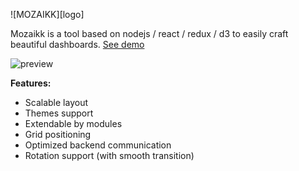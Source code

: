 ![MOZAIKK][logo]



Mozaikk is a tool based on nodejs / react / redux / d3 to easily craft beautiful dashboards. [See demo](http://mozaik.herokuapp.com/)

![preview](https://raw.githubusercontent.com/juhamust/mozaik/readme/preview.png)

**Features:**

-   Scalable layout
-   Themes support
-   Extendable by modules
-   Grid positioning
-   Optimized backend communication
-   Rotation support (with smooth transition)
